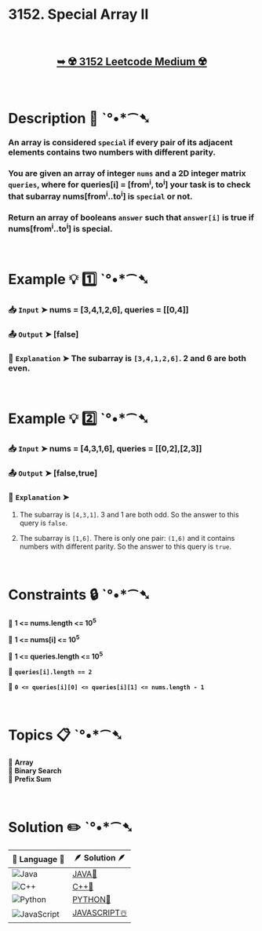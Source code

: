 # 3152. Special Array II

</br>

<h2 align="center"> 

<a href="https://leetcode.com/problems/special-array-ii/description/?envType=daily-question&envId=2024-12-09"><strong>➥ ☢️ 3152 Leetcode Medium ☢️ </strong></a>
</h2>

</br>

# Description 📜 ˋ°•*⁀➷

### An array is considered `special` if every pair of its adjacent elements contains two numbers with different parity.

### You are given an array of integer `nums` and a 2D integer matrix `queries`, where for queries[i] = [from<sup>i</sup>, to<sup>i</sup>] your task is to check that subarray nums[from<sup>i</sup>..to<sup>i</sup>] is `special` or not.

### Return an array of booleans `answer` such that `answer[i]` is true if nums[from<sup>i</sup>..to<sup>i</sup>] is special.

</br>

# Example 💡 1️⃣ ˋ°•*⁀➷

  ### 📥 `Input`  ➤ nums = [3,4,1,2,6], queries = [[0,4]]

  ### 📤 `Output`  ➤  [false]

  ### 🔦 `Explanation`  ➤ The subarray is `[3,4,1,2,6]`. 2 and 6 are both even.

</br>

# Example 💡 2️⃣ ˋ°•*⁀➷

  ### 📥 `Input` ➤ nums = [4,3,1,6], queries = [[0,2],[2,3]]

  ### 📤 `Output`  ➤ [false,true]

  ### 🔦 `Explanation` ➤ 

1. The subarray is `[4,3,1]`. 3 and 1 are both odd. So the answer to this query is `false`.

2. The subarray is `[1,6]`. There is only one pair: `(1,6)` and it contains numbers with different parity. So the answer to this query is `true`.

</br>

# Constraints 🔒 ˋ°•*⁀➷

🔹 **1 <= nums.length <= 10<sup>5</sup>** </br>

🔹 **1 <= nums[i] <= 10<sup>5</sup>** </br>

🔹 **1 <= queries.length <= 10<sup>5</sup>** </br>

🔹 **`queries[i].length == 2`** </br>

🔹 **`0 <= queries[i][0] <= queries[i][1] <= nums.length - 1`** </br>

</br>

# Topics 📋 ˋ°•*⁀➷

🔸 **Array**  </br>
🔸 **Binary Search**  </br>
🔸 **Prefix Sum**  </br>

</br>

# Solution ✏️ ˋ°•*⁀➷

| 📒 Language 📒  | 🪶 Solution 🪶 |
| ------------- | ------------- |
|  ![Java](https://img.shields.io/badge/java-%23ED8B00.svg?style=for-the-badge&logo=openjdk&logoColor=white)  | [JAVA🍁](https://github.com/Prakhar-002/LEETCODE/blob/main/%F0%9F%93%9C%20Daily%20Challange%20%F0%9F%92%A1/12%20December%20%F0%9F%90%BB%E2%80%8D%E2%9D%84%EF%B8%8F%202024/09%20-%2012%20-%202024%20---%203152.%20Special%20Array%20II%20%E2%98%83%EF%B8%8F%20%F0%9F%8D%81%20%F0%9F%8D%B0%20%F0%9F%8E%B2/%F0%9F%8D%81JAVA%20-%203152.%20Special%20Array%20II.java) |
|  ![C++](https://img.shields.io/badge/c++-%2300599C.svg?style=for-the-badge&logo=c%2B%2B&logoColor=white)  | [C++🎲](https://github.com/Prakhar-002/LEETCODE/blob/main/%F0%9F%93%9C%20Daily%20Challange%20%F0%9F%92%A1/12%20December%20%F0%9F%90%BB%E2%80%8D%E2%9D%84%EF%B8%8F%202024/09%20-%2012%20-%202024%20---%203152.%20Special%20Array%20II%20%E2%98%83%EF%B8%8F%20%F0%9F%8D%81%20%F0%9F%8D%B0%20%F0%9F%8E%B2/%F0%9F%8E%B2CPP%20-%203152.%20Special%20Array%20II.cpp)  |
|  ![Python](https://img.shields.io/badge/python-3670A0?style=for-the-badge&logo=python&logoColor=ffdd54)    | [PYTHON🍰](https://github.com/Prakhar-002/LEETCODE/blob/main/%F0%9F%93%9C%20Daily%20Challange%20%F0%9F%92%A1/12%20December%20%F0%9F%90%BB%E2%80%8D%E2%9D%84%EF%B8%8F%202024/09%20-%2012%20-%202024%20---%203152.%20Special%20Array%20II%20%E2%98%83%EF%B8%8F%20%F0%9F%8D%81%20%F0%9F%8D%B0%20%F0%9F%8E%B2/%F0%9F%8D%B0PYTHON%20-%203152.%20Special%20Array%20II.py) |
| ![JavaScript](https://img.shields.io/badge/javascript-%23323330.svg?style=for-the-badge&logo=javascript&logoColor=%23F7DF1E)   | [JAVASCRIPT☃️](https://github.com/Prakhar-002/LEETCODE/blob/main/%F0%9F%93%9C%20Daily%20Challange%20%F0%9F%92%A1/12%20December%20%F0%9F%90%BB%E2%80%8D%E2%9D%84%EF%B8%8F%202024/09%20-%2012%20-%202024%20---%203152.%20Special%20Array%20II%20%E2%98%83%EF%B8%8F%20%F0%9F%8D%81%20%F0%9F%8D%B0%20%F0%9F%8E%B2/%E2%98%83%EF%B8%8FJAVASCRIPT%20-%203152.%20Special%20Array%20II.js) |
